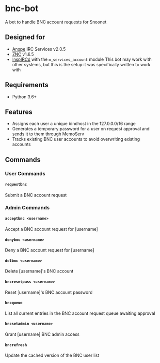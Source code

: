 # bnc-bot
A bot to handle BNC account requests for Snoonet

## Designed for
- [Anope](https://anope.org) IRC Services v2.0.5
- [ZNC](https://znc.in) v1.6.5
- [InspIRCd](https://inspircd.org) with the `m_services_account` module
This bot may work with other systems, but this is the setup it was specifically written to work with

## Requirements
- Python 3.6+

## Features
- Assigns each user a unique bindhost in the 127.0.0.0/16 range
- Generates a temporary password for a user on request approval and sends it to them through MemoServ
- Tracks existing BNC user accounts to avoid overwriting existing accounts

## Commands
### User Commands
#### `requestbnc`
Submit a BNC account request

### Admin Commands
#### `acceptbnc <username>`
Accept a BNC account request for [username]

#### `denybnc <username>`
Deny a BNC account request for [username]

#### `delbnc <username>`
Delete [username]'s BNC account

#### `bncresetpass <username>`
Reset [username]'s BNC account password

#### `bncqueue`
List all current entries in the BNC account request queue awaiting approval

#### `bncsetadmin <username>`
Grant [username] BNC admin access

#### `bncrefresh`
Update the cached version of the BNC user list


